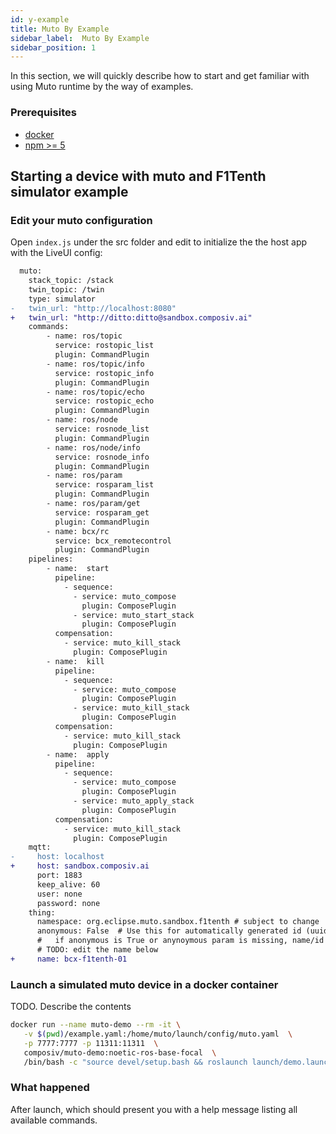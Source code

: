 ```yaml
---
id: y-example
title: Muto By Example
sidebar_label:  Muto By Example
sidebar_position: 1
---
```


In this section, we will quickly describe how to start and get familiar with using Muto runtime by the way of examples.

### Prerequisites

- [docker](https://docs.docker.com/engine/install/ "Heading link")<br/>
- [npm >= 5](https://www.npmjs.com/get-npm/ "Heading link")<br/>

## Starting a device with muto and F1Tenth simulator example

### Edit your muto configuration

Open `index.js` under the src folder and edit to initialize the the host app with the LiveUI config:

```diff title="example.yaml"
  muto:
    stack_topic: /stack
    twin_topic: /twin
    type: simulator
-   twin_url: "http://localhost:8080"
+   twin_url: "http://ditto:ditto@sandbox.composiv.ai"
    commands:
        - name: ros/topic
          service: rostopic_list
          plugin: CommandPlugin
        - name: ros/topic/info
          service: rostopic_info
          plugin: CommandPlugin
        - name: ros/topic/echo
          service: rostopic_echo
          plugin: CommandPlugin
        - name: ros/node
          service: rosnode_list
          plugin: CommandPlugin
        - name: ros/node/info
          service: rosnode_info
          plugin: CommandPlugin
        - name: ros/param
          service: rosparam_list
          plugin: CommandPlugin
        - name: ros/param/get
          service: rosparam_get
          plugin: CommandPlugin
        - name: bcx/rc
          service: bcx_remotecontrol
          plugin: CommandPlugin
    pipelines:
        - name:  start
          pipeline:
            - sequence:
              - service: muto_compose
                plugin: ComposePlugin
              - service: muto_start_stack
                plugin: ComposePlugin
          compensation:
            - service: muto_kill_stack
              plugin: ComposePlugin   
        - name:  kill
          pipeline:
            - sequence:
              - service: muto_compose
                plugin: ComposePlugin
              - service: muto_kill_stack
                plugin: ComposePlugin
          compensation:
            - service: muto_kill_stack
              plugin: ComposePlugin 
        - name:  apply
          pipeline:
            - sequence:
              - service: muto_compose
                plugin: ComposePlugin
              - service: muto_apply_stack
                plugin: ComposePlugin
          compensation:
            - service: muto_kill_stack
              plugin: ComposePlugin 
    mqtt:
-     host: localhost 
+     host: sandbox.composiv.ai
      port: 1883
      keep_alive: 60
      user: none
      password: none
    thing:
      namespace: org.eclipse.muto.sandbox.f1tenth # subject to change
      anonymous: False  # Use this for automatically generated id (uuid based)
      #   if anonymous is True or anynoymous param is missing, name/id will be auto generated
      # TODO: edit the name below
+     name: bcx-f1tenth-01
```

### Launch a simulated muto device in a docker container

TODO. Describe the contents

```sh
docker run --name muto-demo --rm -it \
   -v $(pwd)/example.yaml:/home/muto/launch/config/muto.yaml  \
   -p 7777:7777 -p 11311:11311  \
   composiv/muto-demo:noetic-ros-base-focal  \
   /bin/bash -c "source devel/setup.bash && roslaunch launch/demo.launch"
```

### What happened

After launch, which should present you with a help message listing all available commands.

